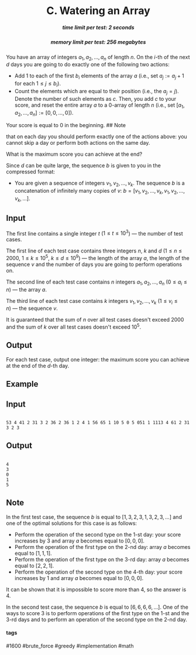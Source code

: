 <h1 style='text-align: center;'> C. Watering an Array</h1>

<h5 style='text-align: center;'>time limit per test: 2 seconds</h5>
<h5 style='text-align: center;'>memory limit per test: 256 megabytes</h5>

You have an array of integers $a_1, a_2, \ldots, a_n$ of length $n$. On the $i$-th of the next $d$ days you are going to do exactly one of the following two actions:

* Add $1$ to each of the first $b_i$ elements of the array $a$ (i.e., set $a_j := a_j + 1$ for each $1 \le j \le b_i$).
* Count the elements which are equal to their position (i.e., the $a_j = j$). Denote the number of such elements as $c$. Then, you add $c$ to your score, and reset the entire array $a$ to a $0$-array of length $n$ (i.e., set $[a_1, a_2, \ldots, a_n] := [0, 0, \ldots, 0]$).

Your score is equal to $0$ in the beginning. ## Note

 that on each day you should perform exactly one of the actions above: you cannot skip a day or perform both actions on the same day.

What is the maximum score you can achieve at the end?

Since $d$ can be quite large, the sequence $b$ is given to you in the compressed format: 

* You are given a sequence of integers $v_1, v_2, \ldots, v_k$. The sequence $b$ is a concatenation of infinitely many copies of $v$: $b = [v_1, v_2, \ldots, v_k, v_1, v_2, \ldots, v_k, \ldots]$.
## Input

The first line contains a single integer $t$ ($1 \le t \le 10^3$) — the number of test cases.

The first line of each test case contains three integers $n$, $k$ and $d$ ($1 \le n \le 2000$, $1 \le k \le 10^5$, $k \le d \le 10^9$) — the length of the array $a$, the length of the sequence $v$ and the number of days you are going to perform operations on.

The second line of each test case contains $n$ integers $a_1, a_2, \ldots, a_n$ ($0 \le a_i \le n$) — the array $a$.

The third line of each test case contains $k$ integers $v_1, v_2, \ldots, v_k$ ($1 \le v_i \le n$) — the sequence $v$.

It is guaranteed that the sum of $n$ over all test cases doesn't exceed $2000$ and the sum of $k$ over all test cases doesn't exceed $10^5$.

## Output

For each test case, output one integer: the maximum score you can achieve at the end of the $d$-th day.

## Example

## Input


```

53 4 41 2 31 3 2 36 2 36 1 2 4 1 56 65 1 10 5 0 5 051 1 1113 4 61 2 31 3 2 3
```
## Output


```

4
3
0
1
5

```
## Note

In the first test case, the sequence $b$ is equal to $[1, 3, 2, 3, 1, 3, 2, 3, \ldots]$ and one of the optimal solutions for this case is as follows:

* Perform the operation of the second type on the $1$-st day: your score increases by $3$ and array $a$ becomes equal to $[0, 0, 0]$.
* Perform the operation of the first type on the $2$-nd day: array $a$ becomes equal to $[1, 1, 1]$.
* Perform the operation of the first type on the $3$-rd day: array $a$ becomes equal to $[2, 2, 1]$.
* Perform the operation of the second type on the $4$-th day: your score increases by $1$ and array $a$ becomes equal to $[0, 0, 0]$.

It can be shown that it is impossible to score more than $4$, so the answer is $4$.

In the second test case, the sequence $b$ is equal to $[6, 6, 6, 6, \ldots]$. One of the ways to score $3$ is to perform operations of the first type on the $1$-st and the $3$-rd days and to perform an operation of the second type on the $2$-nd day.



#### tags 

#1600 #brute_force #greedy #implementation #math 